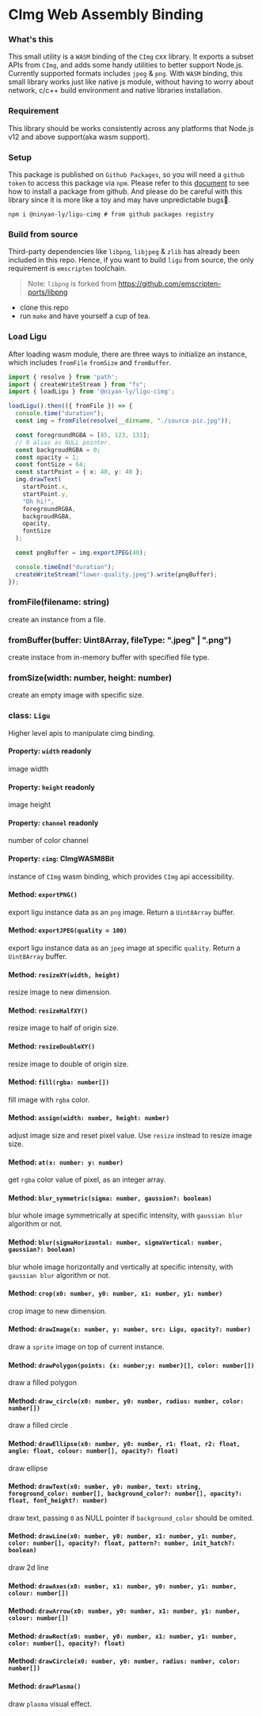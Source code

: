 # CImg Web Assembly Binding

### What's this
This small utility is a `WASM` binding of the `CImg` cxx library. It exports a subset APIs from `CImg`, and adds
some handy utilities to better support Node.js. Currently supported formats includes `jpeg` & `png`. 
With `WASM` binding, this small library works just like native js module, without having to worry about network, c/c++ build environment and native libraries installation.

### Requirement
This library should be works consistently across any platforms that Node.js v12 and above support(aka wasm support).

### Setup
This package is published on `Github Packages`, so you will need a `github token` to access this package via `npm`.
Please refer to this [document](https://docs.github.com/en/packages/working-with-a-github-packages-registry/working-with-the-npm-registry#installing-a-package) to see how to install a package from github. And please do be careful with this library since it is more like a toy and may have unpredictable bugs🎃.

```shell
npm i @ninyan-ly/ligu-cimg # from github packages registry
```

### Build from source
Third-party dependencies like `libpng`, `libjpeg` & `zlib` has already been included in this repo. Hence, if you want to build `ligu` from source, the only requirement is `emscripten` toolchain.

> Note: `libpng` is forked from https://github.com/emscripten-ports/libpng

- clone this repo
- run `make` and have yourself a cup of tea.

### Load Ligu
After loading wasm module, there are three ways to initialize an instance, which includes `fromFile` `fromSize` and `fromBuffer`.
```ts
import { resolve } from 'path';
import { createWriteStream } from "fs";
import { loadLigu } from '@niyan-ly/ligu-cimg';

loadLigu().then(({ fromFile }) => {
  console.time("duration");
  const img = fromFile(resolve(__dirname, "./source-pic.jpg"));

  const foregroundRGBA = [85, 123, 131];
  // 0 alias as NULL pointer.
  const backgroudRGBA = 0;
  const opacity = 1;
  const fontSize = 64;
  const startPoint = { x: 40, y: 40 };
  img.drawText(
    startPoint.x,
    startPoint.y,
    "Oh hi!",
    foregroundRGBA,
    backgroudRGBA,
    opacity,
    fontSize
  );

  const pngBuffer = img.exportJPEG(40);

  console.timeEnd("duration");
  createWriteStream("lower-quality.jpeg").write(pngBuffer);
});
```

### fromFile(filename: string)
create an instance from a file.

### fromBuffer(buffer: Uint8Array, fileType: ".jpeg" | ".png")
create instace from in-memory buffer with specified file type.

### fromSize(width: number, height: number)
create an empty image with specific size.

### class: `Ligu`
Higher level apis to manipulate cimg binding.

#### Property: `width` readonly
image width
#### Property: `height` readonly
image height
#### Property: `channel` readonly
number of color channel
#### Property: `cimg`: CImgWASM8Bit
instance of `CImg` wasm binding, which provides `CImg` api accessibility.

#### Method: `exportPNG()`
export ligu instance data as an `png` image. Return a `Uint8Array` buffer.

#### Method: `exportJPEG(quality = 100)`
export ligu instance data as an `jpeg` image at specific `quality`. Return a `Uint8Array` buffer.

#### Method: `resizeXY(width, height)`
resize image to new dimension.
#### Method: `resizeHalfXY()`
resize image to half of origin size.

#### Method: `resizeDoubleXY()`
resize image to double of origin size.

#### Method: `fill(rgba: number[])`
fill image with `rgba` color.

#### Method: `assign(width: number, height: number)`
adjust image size and reset pixel value. Use `resize` instead to resize image size.

#### Method: `at(x: number: y: number)`
get `rgba` color value of pixel, as an integer array.

#### Method: `blur_symmetric(sigma: number, gaussion?: boolean)`
blur whole image symmetrically at specific intensity, with `gaussian blur` algorithm or not.

#### Method: `blur(sigmaHorizontal: number, sigmaVertical: number, gaussian?: boolean)`
blur whole image horizontally and vertically at specific intensity, with `gaussian blur` algorithm or not.

#### Method: `crop(x0: number, y0: number, x1: number, y1: number)`
crop image to new dimension.

#### Method: `drawImage(x: number, y: number, src: Ligu, opacity?: number)`
draw a `sprite` image on top of current instance.

#### Method: `drawPolygon(points: {x: number;y: number}[], color: number[])`
draw a filled polygon 

#### Method: `draw_circle(x0: number, y0: number, radius: number, color: number[])`
draw a filled circle

#### Method: `drawEllipse(x0: number, y0: number, r1: float, r2: float, angle: float, colour: number[], opacity?: float)`
draw ellipse

#### Method: `drawText(x0: number, y0: number, text: string, foreground_color: number[], background_color?: number[], opacity?: float, font_height?: number)`
draw text, passing `0` as NULL pointer if `background_color` should be omited.

#### Method: `drawLine(x0: number, y0: number, x1: number, y1: number, color: number[], opacity?: float, pattern?: number, init_hatch?: boolean)`
draw 2d line
#### Method: `drawAxes(x0: number, x1: number, y0: number, y1: number, colour: number[])`

#### Method: `drawArrow(x0: number, y0: number, x1: number, y1: number, colour: number[])`

#### Method: `drawRect(x0: number, y0: number, x1: number, y1: number, color: number[], opacity?: float)`

#### Method: `drawCircle(x0: number, y0: number, radius: number, color: number[])`

#### Method: `drawPlasma()`
draw `plasma` visual effect.